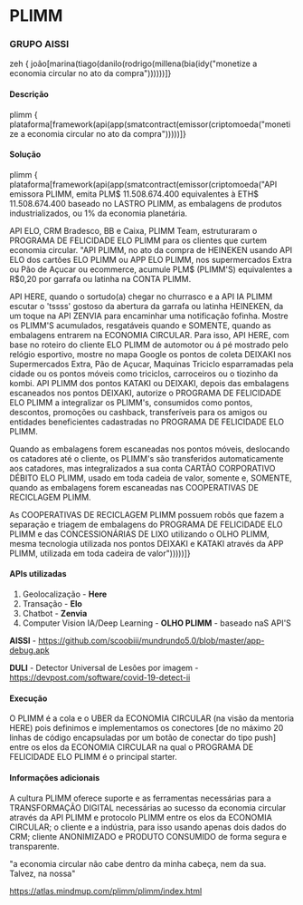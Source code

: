 # PLIMM

### GRUPO AISSI

zeh { joão[marina(tiago(danilo(rodrigo(millena(bia(idy("monetize a economia circular no ato da compra"))))))]}

#### **Descrição**

plimm { plataforma[framework(api(app(smatcontract(emissor(criptomoeda("monetize a economia circular no ato da compra")))))]}



#### **Solução** 

plimm { plataforma[framework(api(app(smatcontract(emissor(criptomoeda("API emissora PLIMM, emita PLM$ 11.508.674.400 equivalentes à ETH$ 11.508.674.400 baseado no LASTRO PLIMM, as embalagens de produtos industrializados, ou 1% da economia planetária.

API ELO, CRM Bradesco, BB e Caixa, PLIMM Team, estruturaram o PROGRAMA DE FELICIDADE ELO PLIMM para os clientes que curtem economia circular.
"API PLIMM, no ato da compra de HEINEKEN usando API ELO dos cartões ELO PLIMM ou APP ELO PLIMM, nos supermercados Extra ou Pão de Açucar ou ecommerce, acumule PLM$ (PLIMM'S) equivalentes a R$0,20 por garrafa ou latinha na CONTA PLIMM. 

API HERE, quando o sortudo(a) chegar no churrasco e a API IA PLIMM escutar o 'tssss' gostoso da abertura da garrafa ou latinha HEINEKEN, da um toque na API ZENVIA para encaminhar uma notificação fofinha. Mostre os PLIMM'S acumulados, resgatáveis quando e SOMENTE, quando as embalagens entrarem na ECONOMIA CIRCULAR. Para isso, API HERE, com base no roteiro do cliente ELO PLIMM de automotor ou á pé mostrado pelo relógio esportivo, mostre no mapa Google os pontos de coleta DEIXAKI nos Supermercados Extra, Pão de Açucar, Maquinas Triciclo esparramadas pela cidade ou os pontos móveis como triciclos, carroceiros ou o tiozinho da kombi.
API PLIMM dos pontos KATAKI ou DEIXAKI, depois das embalagens escaneados nos pontos DEIXAKI, autorize o PROGRAMA DE FELICIDADE ELO PLIMM a integralizar os PLIMM's, consumidos como pontos, descontos, promoções ou cashback, transferíveis para os amigos ou entidades beneficientes cadastradas no PROGRAMA DE FELICIDADE ELO PLIMM.

Quando as embalagens forem escaneadas nos pontos móveis, deslocando os catadores até o cliente, os PLIMM's são transferidos automaticamente aos catadores, mas integralizados a sua conta CARTÃO CORPORATIVO DÉBITO ELO PLIMM, usado em toda cadeia de valor, somente e, SOMENTE, quando as embalagens forem escaneadas nas COOPERATIVAS DE RECICLAGEM PLIMM. 

As COOPERATIVAS DE RECICLAGEM PLIMM possuem robõs que fazem a separação e triagem de embalagens do PROGRAMA DE FELICIDADE ELO PLIMM e das CONCESSIONÁRIAS DE LIXO utilizando o OLHO PLIMM, mesma tecnologia utilizada nos pontos DEIXAKI e KATAKI através da APP PLIMM, utilizada em toda cadeira de valor")))))]}

#### **APIs utilizadas**

1. Geolocalização - **Here**
2. Transação - **Elo**
3. Chatbot - **Zenvia**
4. Computer Vision IA/Deep Learning - **OLHO PLIMM** - baseado naS API'S

**AISSI** - https://github.com/scoobiii/mundrundo5.0/blob/master/app-debug.apk 


**DULI** - Detector Universal de Lesões por imagem - https://devpost.com/software/covid-19-detect-ii

#### **Execução**

O PLIMM é a cola e o UBER da ECONOMIA CIRCULAR (na visão da mentoria HERE) pois definimos e implementamos os conectores [de no máximo 20 linhas de código encapsuladas por um botão de conectar do tipo push] entre os elos da ECONOMIA CIRCULAR na qual o PROGRAMA DE FELICIDADE ELO PLIMM é o principal starter. 

#### **Informações adicionais**

A cultura PLIMM oferece suporte e as ferramentas necessárias para a TRANSFORMAÇÃO DIGITAL necessárias ao sucesso da economia circular através da API PLIMM e protocolo PLIMM entre os elos da ECONOMIA CIRCULAR; o cliente e a indústria, para isso usando apenas dois dados do CRM; cliente ANONIMIZADO e PRODUTO CONSUMIDO de forma segura e transparente.

"a economia circular não cabe dentro da minha cabeça, nem da sua. Talvez, na nossa"

https://atlas.mindmup.com/plimm/plimm/index.html
